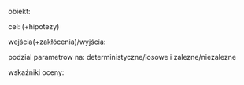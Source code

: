 obiekt:

cel: (+hipotezy)

wejścia(+zakłócenia)/wyjścia:

podzial parametrow na: deterministyczne/losowe i zalezne/niezalezne

wskaźniki oceny:
